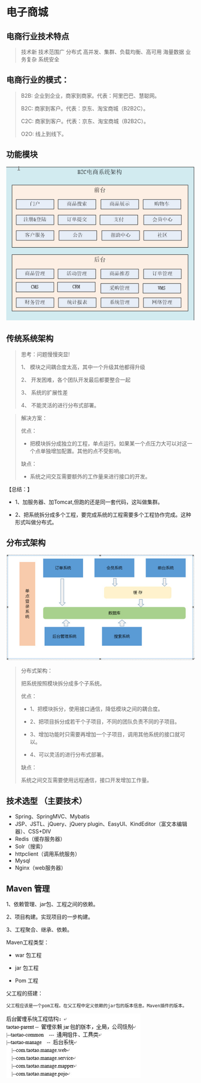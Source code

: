 # 电子商城

## 电商行业技术特点

> 技术新
> 技术范围广
> 分布式
> 高并发、集群、负载均衡、高可用
> 海量数据
> 业务复杂
> 系统安全

## 电商行业的模式：

> B2B: 企业到企业，商家到商家。代表：阿里巴巴、慧聪网。
>
> B2C: 商家到客户。代表：京东、淘宝商城（B2B2C）。
>
> C2C: 商家到客户。代表：京东、淘宝商城（B2B2C）。
>
> O2O: 线上到线下。

## 功能模块

![](./img/001.jpg)

## 传统系统架构

> 思考：问题慢慢突显!
>
> 1、	模块之间耦合度太高，其中一个升级其他都得升级
>
> 2、	开发困难，各个团队开发最后都要整合一起
>
> 3、	系统的扩展性差
>
> 4、	不能灵活的进行分布式部署。

> 解决方案：
>
> 优点：
>
> - 把模块拆分成独立的工程，单点运行。如果某一个点压力大可以对这一个点单独增加配置。其他的点不受影响。
>
> 缺点：
>
> - 系统之间交互需要额外的工作量来进行接口的开发。

【总结：】

- 1、加服务器、加Tomcat,但跑的还是同一套代码，这叫做集群。

- 2、把系统拆分成多个工程，要完成系统的工程需要多个工程协作完成。这种形式叫做分布式。

## 分布式架构

![](./img/002.jpg)

> 分布式架构：
>
> 把系统按照模块拆分成多个子系统。
>
> 优点：
>
> - 1、把模块拆分，使用接口通信，降低模块之间的耦合度。
>
> - 2、把项目拆分成若干个子项目，不同的团队负责不同的子项目。
>
> - 3、增加功能时只需要再增加一个子项目，调用其他系统的接口就可以。
>
> - 4、可以灵活的进行分布式部署。
>
> 缺点：
>
> 系统之间交互需要使用远程通信，接口开发增加工作量。

## 技术选型 （主要技术）

- Spring、SpringMVC、Mybatis
- JSP、JSTL、jQuery、jQuery plugin、EasyUI、KindEditor（富文本编辑器）、CSS+DIV
- Redis（缓存服务器）
- Solr（搜索）
- httpclient（调用系统服务）
- Mysql
- Nginx（web服务器）

## Maven 管理

1、依赖管理、jar包、工程之间的依赖。

2、项目构建。实现项目的一步构建。

3、工程聚合、继承、依赖。


Maven工程类型：

- war 包工程

- jar 包工程

- Pom 工程

父工程的搭建：

    父工程应该是一个pom工程。在父工程中定义依赖的jar包的版本信息。Maven插件的版本。
    
![](./img/003.jpg)    




